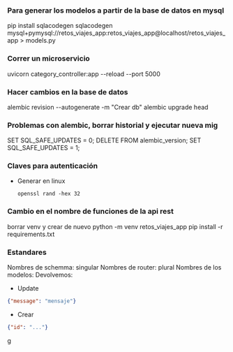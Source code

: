 ### Para generar los modelos a partir de la base de datos en mysql
pip install sqlacodegen
sqlacodegen mysql+pymysql://retos_viajes_app:retos_viajes_app@localhost/retos_viajes_app > models.py


### Correr un microservicio
uvicorn category_controller:app --reload --port 5000

### Hacer cambios en la base de datos
alembic revision --autogenerate -m "Crear db"
alembic upgrade head
### Problemas con alembic, borrar historial y ejecutar nueva mig
SET SQL_SAFE_UPDATES = 0;
DELETE FROM alembic_version;
SET SQL_SAFE_UPDATES = 1;
### Claves para autenticación 
- Generar en linux
    ```
    openssl rand -hex 32
    ```
### Cambio en el nombre de funciones de la api rest

borrar venv y crear de nuevo
python -m venv retos_viajes_app
pip install -r requirements.txt

### Estandares
Nombres de schemma: singular
Nombres de router: plural
Nombres de los modelos: 
Devolvemos:
- Update
```json
{"message": "mensaje"}
```
- Crear
```json
{"id": "..."}
```
g